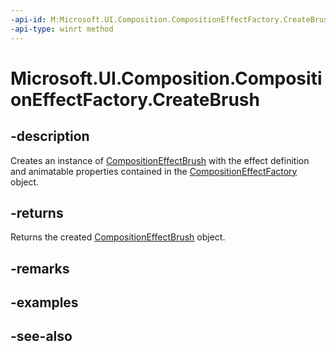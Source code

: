 ```yaml
---
-api-id: M:Microsoft.UI.Composition.CompositionEffectFactory.CreateBrush
-api-type: winrt method
---
```


<!-- Method syntax
public Windows.UI.Composition.CompositionEffectBrush CreateBrush()
-->

# Microsoft.UI.Composition.CompositionEffectFactory.CreateBrush

## -description
Creates an instance of [CompositionEffectBrush](compositioneffectbrush.md) with the effect definition and animatable properties contained in the [CompositionEffectFactory](compositioneffectfactory.md) object.

## -returns
Returns the created [CompositionEffectBrush](compositioneffectbrush.md) object.

## -remarks

## -examples

## -see-also
